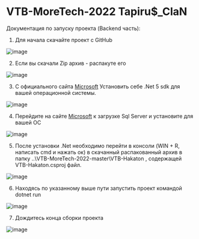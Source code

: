 # VTB-MoreTech-2022 Tapiru$_ClaN
Документация по запуску проекта (Backend часть):
1. Для начала скачайте проект с GitHub

![image](https://user-images.githubusercontent.com/64648731/194741521-dcd28f70-0ae6-46d3-98da-244504ce760e.png)


2. Если вы скачали Zip архив - распакуте его

![image](https://user-images.githubusercontent.com/64648731/194741541-7f47ef61-a6d0-4d81-a0e5-42deb32f8256.png)


3. С официального сайта [Microsoft](https://dotnet.microsoft.com/en-us/download/dotnet/5.0) Установить себе .Net 5 sdk для вашей операционной системы. 

![image](https://user-images.githubusercontent.com/64648731/194743163-fdb8a3f7-fbd8-4c0b-8786-248d7efa00ba.png)

4. Перейдите на сайте [Microsoft](https://www.microsoft.com/en-us/sql-server/sql-server-downloads) к загрузке Sql Server и установите для вашей ОС

![image](https://user-images.githubusercontent.com/64648731/194743442-cd26cf38-f574-4553-add6-716ad872f3b8.png)


5. После установки .Net необходимо перейти в консоли (WIN + R, написать cmd и нажать ок) в скачанный распакованный архив в папку ..\VTB-MoreTech-2022-master\VTB-Hakaton , содержащей VTB-Hakaton.csproj файл. 

![image](https://user-images.githubusercontent.com/64648731/194741561-efe08e00-127b-414c-a7d1-24cd8a4d3cc7.png)


6. Находясь по указанному выше пути запустить проект командой dotnet run

![image](https://user-images.githubusercontent.com/64648731/194743302-1f4b8d35-10a4-401e-8359-aacc6cdca272.png)


7. Дождитесь конца сборки проекта

![image](https://user-images.githubusercontent.com/64648731/194743311-ca4f5472-cd32-4590-9193-825f6eecdd8f.png)

